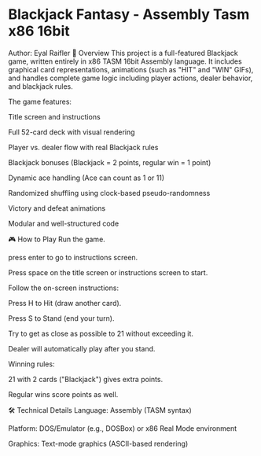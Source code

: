 # Blackjack Fantasy - Assembly Tasm x86 16bit
Author: Eyal Raifler
📖 Overview
This project is a full-featured Blackjack game, written entirely in x86 TASM 16bit Assembly language.
It includes graphical card representations, animations (such as "HIT" and "WIN" GIFs), and handles complete game logic including player actions, dealer behavior, and blackjack rules.

The game features:

Title screen and instructions

Full 52-card deck with visual rendering

Player vs. dealer flow with real Blackjack rules

Blackjack bonuses (Blackjack = 2 points, regular win = 1 point)

Dynamic ace handling (Ace can count as 1 or 11)

Randomized shuffling using clock-based pseudo-randomness

Victory and defeat animations

Modular and well-structured code

🎮 How to Play
Run the game.

press enter to go to instructions screen.

Press space on the title screen or instructions screen to start.

Follow the on-screen instructions:

Press H to Hit (draw another card).

Press S to Stand (end your turn).

Try to get as close as possible to 21 without exceeding it.

Dealer will automatically play after you stand.

Winning rules:

21 with 2 cards ("Blackjack") gives extra points.

Regular wins score points as well.

🛠 Technical Details
Language: Assembly (TASM syntax)

Platform: DOS/Emulator (e.g., DOSBox) or x86 Real Mode environment

Graphics: Text-mode graphics (ASCII-based rendering)



